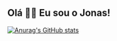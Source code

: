 ## Olá 🖖🏻 Eu sou o Jonas!

[![Anurag's GitHub stats](https://github-readme-stats.vercel.app/api?username=JonasSJesus)](https://github.com/anuraghazra/github-readme-stats&theme=onedark)
